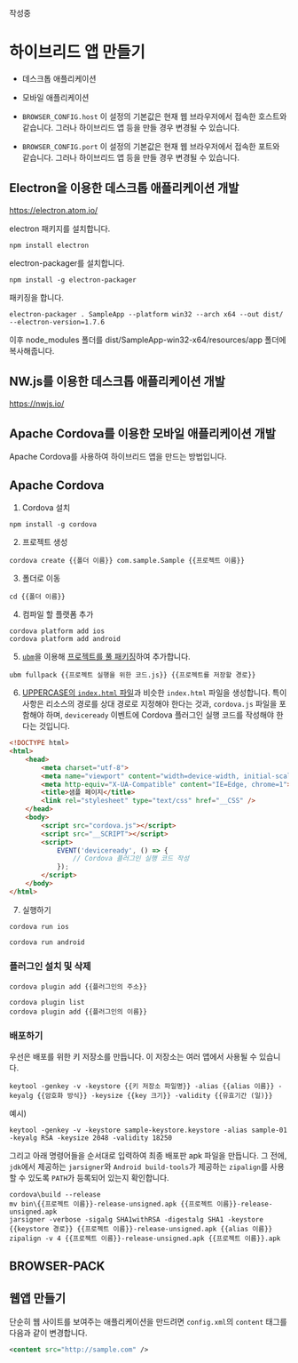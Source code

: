 작성중

# 하이브리드 앱 만들기

* 데스크톱 애플리케이션
* 모바일 애플리케이션

* `BROWSER_CONFIG.host` 이 설정의 기본값은 현재 웹 브라우저에서 접속한 호스트와 같습니다. 그러나 하이브리드 앱 등을 만들 경우 변경될 수 있습니다.
* `BROWSER_CONFIG.port` 이 설정의 기본값은 현재 웹 브라우저에서 접속한 포트와 같습니다. 그러나 하이브리드 앱 등을 만들 경우 변경될 수 있습니다.

## Electron을 이용한 데스크톱 애플리케이션 개발
https://electron.atom.io/

electron 패키지를 설치합니다.
```
npm install electron
```

electron-packager를 설치합니다.
```
npm install -g electron-packager
```

패키징을 합니다.
```
electron-packager . SampleApp --platform win32 --arch x64 --out dist/ --electron-version=1.7.6
```

이후 node_modules 폴더를 dist/SampleApp-win32-x64/resources/app 폴더에 복사해줍니다.

## NW.js를 이용한 데스크톱 애플리케이션 개발
https://nwjs.io/

## Apache Cordova를 이용한 모바일 애플리케이션 개발

Apache Cordova를 사용하여 하이브리드 앱을 만드는 방법입니다.

## Apache Cordova

1. Cordova 설치
```
npm install -g cordova
```

2. 프로젝트 생성
```
cordova create {{폴더 이름}} com.sample.Sample {{프로젝트 이름}}
```

3. 폴더로 이동
```
cd {{폴더 이름}}
```

4. 컴파일 할 플랫폼 추가
```
cordova platform add ios
cordova platform add android
```

5. [`ubm`](https://www.npmjs.com/package/ubm)을 이용해 [프로젝트를 풀 패키징](ubm#하이브리드-앱을-위한-프로젝트-풀-패키징)하여 추가합니다.
```
ubm fullpack {{프로젝트 실행을 위한 코드.js}} {{프로젝트를 저장할 경로}}
```

6. [UPPERCASE의 `index.html` 파일](UPPERCASE-BOOT.md#indexhtml-수정하기)과 비슷한 `index.html` 파일을 생성합니다. 특이사항은 리소스의 경로를 상대 경로로 지정해야 한다는 것과, `cordova.js` 파일을 포함해야 하며, `deviceready` 이벤트에 Cordova 플러그인 실행 코드를 작성해야 한다는 것입니다.
```html
<!DOCTYPE html>
<html>
	<head>
		<meta charset="utf-8">
		<meta name="viewport" content="width=device-width, initial-scale=1.0, maximum-scale=1.0, minimum-scale=1.0, user-scalable=no">
		<meta http-equiv="X-UA-Compatible" content="IE=Edge, chrome=1">
		<title>샘플 페이지</title>
		<link rel="stylesheet" type="text/css" href="__CSS" />
	</head>
	<body>
        <script src="cordova.js"></script>
		<script src="__SCRIPT"></script>
		<script>
			EVENT('deviceready', () => {
				// Cordova 플러그인 실행 코드 작성
			});
		</script>
	</body>
</html>
```

7. 실행하기
```
cordova run ios
```
```
cordova run android
```

### 플러그인 설치 및 삭제
```
cordova plugin add {{플러그인의 주소}}
```

```
cordova plugin list
cordova plugin add {{플러그인의 이름}}
```

### 배포하기
우선은 배포를 위한 키 저장소를 만듭니다. 이 저장소는 여러 앱에서 사용될 수 있습니다.
```
keytool -genkey -v -keystore {{키 저장소 파일명}} -alias {{alias 이름}} -keyalg {{암호화 방식}} -keysize {{key 크기}} -validity {{유효기간 (일)}}
```

예시)
```
keytool -genkey -v -keystore sample-keystore.keystore -alias sample-01 -keyalg RSA -keysize 2048 -validity 18250
```

그리고 아래 명령어들을 순서대로 입력하여 최종 배포판 apk 파일을 만듭니다. 그 전에, `jdk`에서 제공하는 `jarsigner`와 `Android build-tools`가 제공하는 `zipalign`를 사용할 수 있도록 `PATH`가 등록되어 있는지 확인합니다.
```
cordova\build --release
mv bin\{{프로젝트 이름}}-release-unsigned.apk {{프로젝트 이름}}-release-unsigned.apk
jarsigner -verbose -sigalg SHA1withRSA -digestalg SHA1 -keystore {{keystore 경로}} {{프로젝트 이름}}-release-unsigned.apk {{alias 이름}}
zipalign -v 4 {{프로젝트 이름}}-release-unsigned.apk {{프로젝트 이름}}.apk
```

## BROWSER-PACK

## 웹앱 만들기
단순히 웹 사이트를 보여주는 애플리케이션을 만드려면 `config.xml`의 `content` 태그를 다음과 같이 변경합니다.
```xml
<content src="http://sample.com" />
```

